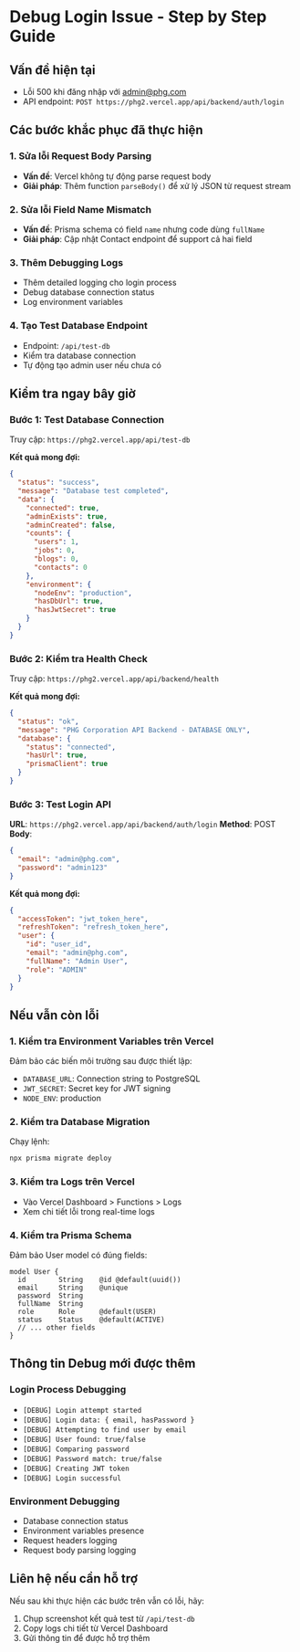 # Debug Login Issue - Step by Step Guide

## Vấn đề hiện tại
- Lỗi 500 khi đăng nhập với admin@phg.com
- API endpoint: `POST https://phg2.vercel.app/api/backend/auth/login`

## Các bước khắc phục đã thực hiện

### 1. Sửa lỗi Request Body Parsing
- **Vấn đề**: Vercel không tự động parse request body
- **Giải pháp**: Thêm function `parseBody()` để xử lý JSON từ request stream

### 2. Sửa lỗi Field Name Mismatch
- **Vấn đề**: Prisma schema có field `name` nhưng code dùng `fullName`
- **Giải pháp**: Cập nhật Contact endpoint để support cả hai field

### 3. Thêm Debugging Logs
- Thêm detailed logging cho login process
- Debug database connection status
- Log environment variables

### 4. Tạo Test Database Endpoint
- Endpoint: `/api/test-db`
- Kiểm tra database connection
- Tự động tạo admin user nếu chưa có

## Kiểm tra ngay bây giờ

### Bước 1: Test Database Connection
Truy cập: `https://phg2.vercel.app/api/test-db`

**Kết quả mong đợi:**
```json
{
  "status": "success",
  "message": "Database test completed",
  "data": {
    "connected": true,
    "adminExists": true,
    "adminCreated": false,
    "counts": {
      "users": 1,
      "jobs": 0,
      "blogs": 0,
      "contacts": 0
    },
    "environment": {
      "nodeEnv": "production",
      "hasDbUrl": true,
      "hasJwtSecret": true
    }
  }
}
```

### Bước 2: Kiểm tra Health Check
Truy cập: `https://phg2.vercel.app/api/backend/health`

**Kết quả mong đợi:**
```json
{
  "status": "ok",
  "message": "PHG Corporation API Backend - DATABASE ONLY",
  "database": {
    "status": "connected",
    "hasUrl": true,
    "prismaClient": true
  }
}
```

### Bước 3: Test Login API
**URL**: `https://phg2.vercel.app/api/backend/auth/login`
**Method**: POST
**Body**:
```json
{
  "email": "admin@phg.com",
  "password": "admin123"
}
```

**Kết quả mong đợi:**
```json
{
  "accessToken": "jwt_token_here",
  "refreshToken": "refresh_token_here",
  "user": {
    "id": "user_id",
    "email": "admin@phg.com",
    "fullName": "Admin User",
    "role": "ADMIN"
  }
}
```

## Nếu vẫn còn lỗi

### 1. Kiểm tra Environment Variables trên Vercel
Đảm bảo các biến môi trường sau được thiết lập:
- `DATABASE_URL`: Connection string to PostgreSQL
- `JWT_SECRET`: Secret key for JWT signing
- `NODE_ENV`: production

### 2. Kiểm tra Database Migration
Chạy lệnh:
```bash
npx prisma migrate deploy
```

### 3. Kiểm tra Logs trên Vercel
- Vào Vercel Dashboard > Functions > Logs
- Xem chi tiết lỗi trong real-time logs

### 4. Kiểm tra Prisma Schema
Đảm bảo User model có đúng fields:
```prisma
model User {
  id        String    @id @default(uuid())
  email     String    @unique
  password  String
  fullName  String
  role      Role      @default(USER)
  status    Status    @default(ACTIVE)
  // ... other fields
}
```

## Thông tin Debug mới được thêm

### Login Process Debugging
- `[DEBUG] Login attempt started`
- `[DEBUG] Login data: { email, hasPassword }`
- `[DEBUG] Attempting to find user by email`
- `[DEBUG] User found: true/false`
- `[DEBUG] Comparing password`
- `[DEBUG] Password match: true/false`
- `[DEBUG] Creating JWT token`
- `[DEBUG] Login successful`

### Environment Debugging
- Database connection status
- Environment variables presence
- Request headers logging
- Request body parsing logging

## Liên hệ nếu cần hỗ trợ
Nếu sau khi thực hiện các bước trên vẫn có lỗi, hãy:
1. Chụp screenshot kết quả test từ `/api/test-db`
2. Copy logs chi tiết từ Vercel Dashboard
3. Gửi thông tin để được hỗ trợ thêm 
